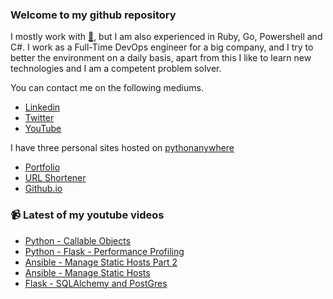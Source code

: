 ### Welcome to my github repository

I mostly work with [:snake:](https://www.python.org/), but I am also experienced in Ruby, Go, Powershell and C#. I work as a Full-Time DevOps engineer for a big company, and I try to better the environment on a daily basis, apart from this I like to learn new technologies and I am a competent problem solver.

You can contact me on the following mediums.
- [Linkedin](https://www.linkedin.com/in/r3ap3rpy)
- [Twitter](https://twitter.com/r3ap3rpy)
- [YouTube](https://www.youtube.com/channel/UC1qkMXH8d2I9DDAtBSeEHqg)

I have three personal sites hosted on [pythonanywhere](https://www.pythonanywhere.com/)
- [Portfolio](http://r3ap3rpy.pythonanywhere.com/)
- [URL Shortener](http://shortenpy.pythonanywhere.com/)
- [Github.io](https://r3ap3rpy.github.io/)

### :video_camera: Latest of my youtube videos
<!-- YOUTUBE:START -->
- [Python - Callable Objects](https://www.youtube.com/watch?v=FMOTFGNtUMs)
- [Python - Flask - Performance Profiling](https://www.youtube.com/watch?v=9ugv2tA7FCQ)
- [Ansible - Manage Static Hosts Part 2](https://www.youtube.com/watch?v=4gw_OEsCjpE)
- [Ansible - Manage Static Hosts](https://www.youtube.com/watch?v=qLL4TYUePQI)
- [Flask - SQLAlchemy and PostGres](https://www.youtube.com/watch?v=TGxIjKEd_Gg)
<!-- YOUTUBE:END -->

